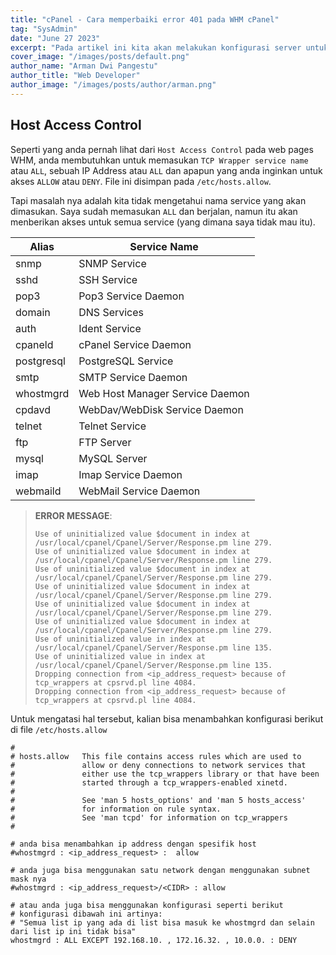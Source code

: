 ```yaml
---
title: "cPanel - Cara memperbaiki error 401 pada WHM cPanel"
tag: "SysAdmin"
date: "June 27 2023"
excerpt: "Pada artikel ini kita akan melakukan konfigurasi server untuk mengatasi error 401 ketika mengakses WHM cPanel"
cover_image: "/images/posts/default.png"
author_name: "Arman Dwi Pangestu"
author_title: "Web Developer"
author_image: "/images/posts/author/arman.png"
---
```


## Host Access Control

Seperti yang anda pernah lihat dari `Host Access Control` pada web pages WHM, anda membutuhkan untuk memasukan `TCP Wrapper service name` atau `ALL`, sebuah IP Address atau `ALL` dan
apapun yang anda inginkan untuk akses `ALLOW` atau `DENY`. File ini disimpan pada `/etc/hosts.allow`.

Tapi masalah nya adalah kita tidak mengetahui nama service yang akan dimasukan. Saya sudah memasukan `ALL` dan berjalan,
namun itu akan menberikan akses untuk semua service (yang dimana saya tidak mau itu).

| Alias      | Service Name                    |
| ---------- | ------------------------------- |
| snmp       | SNMP Service                    |
| sshd       | SSH Service                     |
| pop3       | Pop3 Service Daemon             |
| domain     | DNS Services                    |
| auth       | Ident Service                   |
| cpaneld    | cPanel Service Daemon           |
| postgresql | PostgreSQL Service              |
| smtp       | SMTP Service Daemon             |
| whostmgrd  | Web Host Manager Service Daemon |
| cpdavd     | WebDav/WebDisk Service Daemon   |
| telnet     | Telnet Service                  |
| ftp        | FTP Server                      |
| mysql      | MySQL Server                    |
| imap       | Imap Service Daemon             |
| webmaild   | WebMail Service Daemon          |

> **ERROR MESSAGE**:
>
> ```
> Use of uninitialized value $document in index at /usr/local/cpanel/Cpanel/Server/Response.pm line 279.
> Use of uninitialized value $document in index at /usr/local/cpanel/Cpanel/Server/Response.pm line 279.
> Use of uninitialized value $document in index at /usr/local/cpanel/Cpanel/Server/Response.pm line 279.
> Use of uninitialized value $document in index at /usr/local/cpanel/Cpanel/Server/Response.pm line 279.
> Use of uninitialized value $document in index at /usr/local/cpanel/Cpanel/Server/Response.pm line 279.
> Use of uninitialized value $document in index at /usr/local/cpanel/Cpanel/Server/Response.pm line 279.
> Use of uninitialized value in index at /usr/local/cpanel/Cpanel/Server/Response.pm line 135.
> Use of uninitialized value in index at /usr/local/cpanel/Cpanel/Server/Response.pm line 135.
> Dropping connection from <ip_address_request> because of tcp_wrappers at cpsrvd.pl line 4084.
> Dropping connection from <ip_address_request> because of tcp_wrappers at cpsrvd.pl line 4084.
> ```

Untuk mengatasi hal tersebut, kalian bisa menambahkan konfigurasi berikut di file `/etc/hosts.allow`

```
#
# hosts.allow   This file contains access rules which are used to
#               allow or deny connections to network services that
#               either use the tcp_wrappers library or that have been
#               started through a tcp_wrappers-enabled xinetd.
#
#               See 'man 5 hosts_options' and 'man 5 hosts_access'
#               for information on rule syntax.
#               See 'man tcpd' for information on tcp_wrappers
#

# anda bisa menambahkan ip address dengan spesifik host
#whostmgrd : <ip_address_request> :  allow

# anda juga bisa menggunakan satu network dengan menggunakan subnet mask nya
#whostmgrd : <ip_address_request>/<CIDR> : allow

# atau anda juga bisa menggunakan konfigurasi seperti berikut
# konfigurasi dibawah ini artinya:
# "Semua list ip yang ada di list bisa masuk ke whostmgrd dan selain dari list ip ini tidak bisa"
whostmgrd : ALL EXCEPT 192.168.10. , 172.16.32. , 10.0.0. : DENY
```
